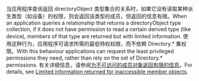 
<!-- markdownlint-disable MD041-->

<span data-ttu-id="ed21b-101">当应用程序查询返回 directoryObject 类型集合的关系时，如果它没有读取某种派生类型（如设备）的权限，则会返回该类型的成员，但返回的信息有限。</span><span class="sxs-lookup"><span data-stu-id="ed21b-101">When an application queries a relationship that returns a directoryObject type collection, if it does not have permission to read a certain derived type (like device), members of that type are returned but with limited information.</span></span> <span data-ttu-id="ed21b-102">使用这种行为，应用程序可请求所需的最低特权权限，而不依赖 Directory.\* 集权限。</span><span class="sxs-lookup"><span data-stu-id="ed21b-102">With this behaviour applications can request the least privileged permissions they need, rather than rely on the set of Directory.\* permissions.</span></span> <span data-ttu-id="ed21b-103">有关详细信息，请参阅[为不可访问的成员对象返回有限的信息](/graph/permissions-reference#limited-information-returned-for-inaccessible-member-objects)。</span><span class="sxs-lookup"><span data-stu-id="ed21b-103">For details, see [Limited information returned for inaccessible member objects](/graph/permissions-reference#limited-information-returned-for-inaccessible-member-objects).</span></span>

